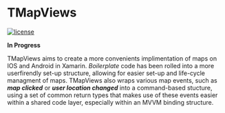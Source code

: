 # TMapViews

[![license](https://img.shields.io/github/license/Tyron18/TMapViews.svg)](https://github.com/Tyron18/TMapViews/blob/master/LICENSE)

**In Progress**

TMapViews aims to create a more convenients implimentation of maps on IOS and Android in Xamarin. *Boilerplate* code has been rolled into a more userfirendly set-up structure, allowing for easier set-up and life-cycle managment of maps.
TMapViews also wraps various map events, such as ***map clicked*** or ***user location changed*** into a command-based stucture, using a set of common return types that makes use of these events easier within a shared code layer, especially within an MVVM binding structure.
